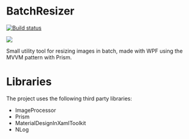 # BatchResizer
[![Build status](https://ci.appveyor.com/api/projects/status/c5uaymwww4uu88ya?svg=true)](https://ci.appveyor.com/project/eklypss/batchresizer)

 ![](http://i.imgur.com/AzRU9Hg.png)

Small utility tool for resizing images in batch, made with WPF using the MVVM pattern with Prism.

# Libraries
The project uses the following third party libraries:

* ImageProcessor
* Prism
* MaterialDesignInXamlToolkit
* NLog
